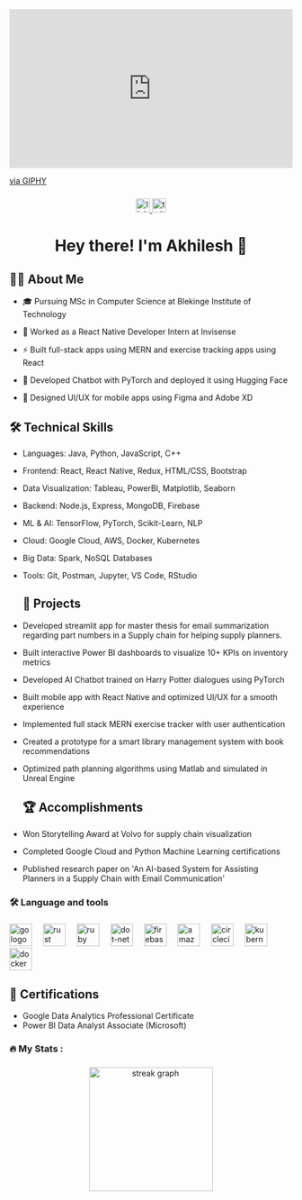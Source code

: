 <div style="width:100%;height:0;padding-bottom:56%;position:relative;"><iframe src="https://giphy.com/embed/L1R1tvI9svkIWwpVYr" width="100%" height="100%" style="position:absolute" frameBorder="0" class="giphy-embed" allowFullScreen></iframe></div><p><a href="https://giphy.com/gifs/Pluralsight-computer-technology-coding-L1R1tvI9svkIWwpVYr">via GIPHY</a></p>

###
<div align="center">
  <!-- LinkedIn -->
  <a href="https://www.linkedin.com/in/yadlapalli-akhilesh-9146a71b3/">
    <img src="https://img.shields.io/static/v1?message=LinkedIn&logo=linkedin&label=&color=0077B5&logoColor=white&labelColor=&style=for-the-badge" height="25" alt="linkedin logo"  />
  </a>


  <!-- Twitter -->
  <a href="https://twitter.com/Akhiles01446643">
    <img src="https://img.shields.io/static/v1?message=Twitter&logo=twitter&label=&color=1DA1F2&logoColor=white&labelColor=&style=for-the-badge" height="25" alt="twitter logo"  />
  </a>
</div>


###

<h1 align="center">Hey there! I'm Akhilesh 👋</h1>

###

## 👨‍💻 About Me

- 🎓 Pursuing MSc in Computer Science at Blekinge Institute of Technology

- 💼 Worked as a React Native Developer Intern at Invisense 

- ⚡ Built full-stack apps using MERN and exercise tracking apps using React

- 🤖 Developed Chatbot with PyTorch and deployed it using Hugging Face

- 🎨 Designed UI/UX for mobile apps using Figma and Adobe XD



## 🛠 Technical Skills

- Languages: Java, Python, JavaScript, C++

- Frontend: React, React Native, Redux, HTML/CSS, Bootstrap
  
- Data Visualization: Tableau, PowerBI, Matplotlib, Seaborn

- Backend: Node.js, Express, MongoDB, Firebase

- ML & AI: TensorFlow, PyTorch, Scikit-Learn, NLP

- Cloud: Google Cloud, AWS, Docker, Kubernetes

- Big Data: Spark, NoSQL Databases

- Tools: Git, Postman, Jupyter, VS Code, RStudio



  ## 🚀 Projects

- Developed streamlit app for master thesis for email summarization regarding part numbers in a Supply chain for helping supply planners.

- Built interactive Power BI dashboards to visualize 10+ KPIs on inventory metrics
  
- Developed AI Chatbot trained on Harry Potter dialogues using PyTorch

- Built mobile app with React Native and optimized UI/UX for a smooth experience

- Implemented full stack MERN exercise tracker with user authentication

- Created a prototype for a smart library management system with book recommendations

- Optimized path planning algorithms using Matlab and simulated in Unreal Engine


  ## 🏆 Accomplishments

- Won Storytelling Award at Volvo for supply chain visualization

- Completed Google Cloud and Python Machine Learning certifications 

- Published research paper on 'An AI-based System for Assisting Planners in a Supply Chain with Email Communication'





###

<h3 align="left">🛠 Language and tools</h3>

###

<div align="left">
  <img src="https://cdn.jsdelivr.net/gh/devicons/devicon/icons/go/go-original-wordmark.svg" height="40" alt="go logo"  />
  <img width="12" />
  <img src="https://cdn.jsdelivr.net/gh/devicons/devicon/icons/rust/rust-plain.svg" height="40" alt="rust logo"  />
  <img width="12" />
  <img src="https://cdn.jsdelivr.net/gh/devicons/devicon/icons/ruby/ruby-plain-wordmark.svg" height="40" alt="ruby logo"  />
  <img width="12" />
  <img src="https://cdn.jsdelivr.net/gh/devicons/devicon/icons/dot-net/dot-net-plain-wordmark.svg" height="40" alt="dot-net logo"  />
  <img width="12" />
  <img src="https://cdn.jsdelivr.net/gh/devicons/devicon/icons/firebase/firebase-plain-wordmark.svg" height="40" alt="firebase logo"  />
  <img width="12" />
  <img src="https://cdn.jsdelivr.net/gh/devicons/devicon/icons/amazonwebservices/amazonwebservices-original.svg" height="40" alt="amazonwebservices logo"  />
  <img width="12" />
  <img src="https://cdn.jsdelivr.net/gh/devicons/devicon/icons/circleci/circleci-plain.svg" height="40" alt="circleci logo"  />
  <img width="12" />
  <img src="https://cdn.jsdelivr.net/gh/devicons/devicon/icons/kubernetes/kubernetes-plain.svg" height="40" alt="kubernetes logo"  />
  <img width="12" />
  <img src="https://cdn.jsdelivr.net/gh/devicons/devicon/icons/docker/docker-plain-wordmark.svg" height="40" alt="docker logo"  />
</div>

## 📝 Certifications
- Google Data Analytics Professional Certificate
- Power BI Data Analyst Associate (Microsoft)

###

<h3 align="left">🔥   My Stats :</h3>

###

<div align="center">
  <img src="https://streak-stats.demolab.com?user=akhilsplendid&locale=en&mode=daily&theme=dark&hide_border=false&border_radius=5&order=3" height="220" alt="streak graph"  />
</div>

###
